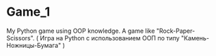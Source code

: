 # Game_1
My Python game using OOP knowledge. A game like "Rock-Paper-Scissors".
( Игра на Python с использованием ООП по типу "Камень-Ножницы-Бумага" )
